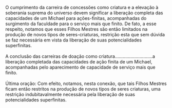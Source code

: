 ﻿O cumprimento da carreira de concessões como criatura e a elevação à soberania suprema do universo devem significar a liberação completa das capacidades de um Michael para ações-finitas, acompanhadas do surgimento da faculdade para o serviço mais que finito. De fato, a esse respeito, notamos que esses Filhos Mestres são então limitados na produção de novos tipos de seres-criaturas, restrição esta que sem dúvida se faz necessária em vista da liberação de suas potencialidades superfinitas.<BR><BR>A conclusão das carreiras de doação como criatura.............................a liberação completada das capacidades de ação finita de um Michael, acompanhadas pelo aparecimento de capacidade de serviço mais que finito. <BR><BR>Última oração: Com efeito, notamos, nesta conexão, que tais Filhos Mestres ficam então restritos na produção de novos tipos de seres criaturas, uma restrição indubitavalmente necessária pela liberação de suas potencialidades superfinitas.
